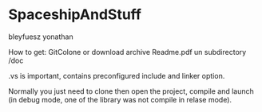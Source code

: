 # SpaceshipAndStuff
bleyfuesz yonathan


How to get: GitColone or download archive
Readme.pdf un subdirectory /doc


.vs is important, contains preconfigured include and linker option.


Normally you just need to clone then open the project, compile and launch (in debug mode, one of the library
was not compile in relase mode).
